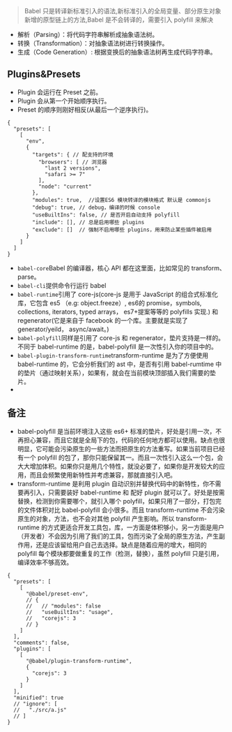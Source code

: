 > Babel 只是转译新标准引入的语法,新标准引入的全局变量、部分原生对象新增的原型链上的方法,Babel 是不会转译的，需要引入 polyfill 来解决

- 解析（Parsing）：将代码字符串解析成抽象语法树。
- 转换（Transformation）：对抽象语法树进行转换操作。
- 生成（Code Generation）: 根据变换后的抽象语法树再生成代码字符串。


## Plugins&Presets

- Plugin 会运行在 Preset 之前。
- Plugin 会从第一个开始顺序执行。
- Preset 的顺序则刚好相反(从最后一个逆序执行)。
```
{
  "presets": [
    [
      "env",
      {
        "targets": { // 配支持的环境
          "browsers": [ // 浏览器
            "last 2 versions",
            "safari >= 7"
          ],
          "node": "current"
        },
        "modules": true,  //设置ES6 模块转译的模块格式 默认是 commonjs
        "debug": true, // debug，编译的时候 console
        "useBuiltIns": false, // 是否开启自动支持 polyfill
        "include": [], // 总是启用哪些 plugins
        "exclude": []  // 强制不启用哪些 plugins，用来防止某些插件被启用
      }
    ]
  ]
}
```


- `babel-core`Babel 的编译器，核心 API 都在这里面，比如常见的 transform、parse。
- `babel-cli`提供命令行运行 babel
- `babel-runtime`引用了 core-js(core-js 是用于 JavaScript 的组合式标准化库，它包含 es5 （e.g: object.freeze）, es6的 promise，symbols, collections, iterators, typed arrays， es7+提案等等的 polyfills 实现.) 和 regenerator(它是来自于 facebook 的一个库。主要就是实现了 generator/yeild， async/await。)
- `babel-polyfill`同样是引用了 core-js 和 regenerator，垫片支持是一样的。不同于 babel-runtime 的是，babel-polyfill 是一次性引入你的项目中的。
- `babel-plugin-transform-runtime`transform-runtime 是为了方便使用 babel-runtime 的，它会分析我们的 ast 中，是否有引用 babel-rumtime 中的垫片（通过映射关系），如果有，就会在当前模块顶部插入我们需要的垫片。
- 



## 备注
- babel-polyfill 是当前环境注入这些 es6+ 标准的垫片，好处是引用一次，不再担心兼容，而且它就是全局下的包，代码的任何地方都可以使用。缺点也很明显，它可能会污染原生的一些方法而把原生的方法重写。如果当前项目已经有一个 polyfill 的包了，那你只能保留其一。而且一次性引入这么一个包，会大大增加体积。如果你只是用几个特性，就没必要了，如果你是开发较大的应用，而且会频繁使用新特性并考虑兼容，那就直接引入吧。
- transform-runtime 是利用 plugin 自动识别并替换代码中的新特性，你不需要再引入，只需要装好 babel-runtime 和 配好 plugin 就可以了。好处是按需替换，检测到你需要哪个，就引入哪个 polyfill，如果只用了一部分，打包完的文件体积对比 babel-polyfill 会小很多。而且 transform-runtime 不会污染原生的对象，方法，也不会对其他 polyfill 产生影响。所以 transform-runtime 的方式更适合开发工具包，库，一方面是体积够小，另一方面是用户（开发者）不会因为引用了我们的工具，包而污染了全局的原生方法，产生副作用，还是应该留给用户自己去选择。缺点是随着应用的增大，相同的 polyfill 每个模块都要做重复的工作（检测，替换），虽然 polyfill 只是引用，编译效率不够高效。


```
{
  "presets": [
    [
      "@babel/preset-env",
      // {
      //   // "modules": false
      //   "useBuiltIns": "usage",
      //   "corejs": 3
      // }
    ]
  ],
  "comments": false,
  "plugins": [
    [
      "@babel/plugin-transform-runtime",
      {
        "corejs": 3
      }
    ]
  ],
  "minified": true
  // "ignore": [
  //   "./src/a.js"
  // ]
}
```